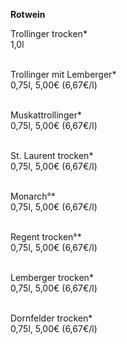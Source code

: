 **Rotwein**

Trollinger trocken*\
1,0l\
<br>

Trollinger mit Lemberger*\
0,75l, 5,00€ (6,67€/l)\
<br>

Muskattrollinger*\
0,75l, 5,00€ (6,67€/l)\
<br>

St. Laurent trocken*\
0,75l, 5,00€ (6,67€/l)\
<br>

Monarch°*\
0,75l, 5,00€ (6,67€/l)\
<br>

Regent trocken°*\
0,75l, 5,00€ (6,67€/l)\
<br>

Lemberger trocken*\
0,75l, 5,00€ (6,67€/l)\
<br>

Dornfelder trocken*\
0,75l, 5,00€ (6,67€/l)
